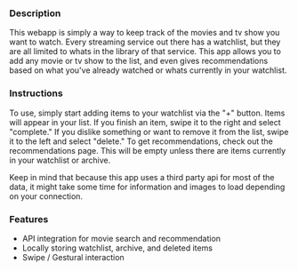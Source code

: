 ### Description
This webapp is simply a way to keep track of the movies and tv show you want to watch. Every streaming service out there has a watchlist, but they are all limited to whats in the library of that service. This app allows you to add any movie or tv show to the list, and even gives recommendations based on what you've already watched or whats currently in your watchlist.

### Instructions
To use, simply start adding items to your watchlist via the "+" button. Items will appear in your list. If you finish an item, swipe it to the right and select "complete." If you dislike something or want to remove it from the list, swipe it to the left and select "delete." To get recommendations, check out the recommendations page. This will be empty unless there are items currently in your watchlist or archive.

Keep in mind that because this app uses a third party api for most of the data, it might take some time for information and images to load depending on your connection.

### Features
- API integration for movie search and recommendation
- Locally storing watchlist, archive, and deleted items
- Swipe / Gestural interaction

